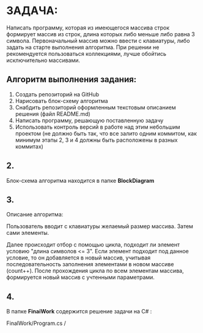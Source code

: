 # ЗАДАЧА:
Написать программу, которая из имеющегося массива строк формирует массив из строк, длина которых либо меньше либо равна 3 символа. 
Первоначальный массив можно ввести с клавиатуры, либо задать на старте выполнения алгоритма.
При решении не рекомендуется пользоваться коллекциями, лучше обойтись исключительно массивами.

## Алгоритм выполнения задания:
1. Создать репозиторий на GitHub
2. Нарисовать блок-схему алгоритма
3. Снабдить репозиторий оформленным текстовым описанием решения (файл README.md)
4. Написать программу, решающую поставленную задачу
5. Использовать контроль версий в работе над этим небольшим проектом (не должно быть так, что все залито одним коммитом, как минимум этапы 2, 3 и 4 должны быть расположены в разных коммитах)

## 2.
Блок-схема алгоритма находится в папке **BlockDiagram**

## 3.
Описание алгоритма:

Пользователь вводит с клавиатуры желаемый размер массива. Затем сами элементы.

Далее происходит отбор с помощью цикла, подходит ли элемент условию "длина символов <= 3". Если элемент подходит под данное условие, то он добавляется в новый массив, учитывая последовательность заполнения элементами в новом массиве (count++). После прохождения цикла по всем элементам массива, формируется новый массив с учтенными параметрами.

## 4.
В папке **FinaiWork** содержится решение задачи на C# : 

FinalWork/Program.cs /